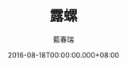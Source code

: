 ---
issue: 186
title: 露螺
author: 藍春瑞
date: 2016-08-18T00:00:00.000+08:00
topic: 生活
difficulty: 2
wikidata: Q98095558
wikidata_link: https://www.wikidata.org/wiki/Q98095558
author_wikidata_link: https://www.wikidata.org/wiki/Q98096370
author_wikidata: Q98096370
---